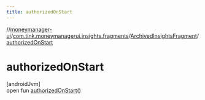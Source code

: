 ```yaml
---
title: authorizedOnStart
---
```

//[moneymanager-ui](../../../index.html)/[com.tink.moneymanagerui.insights.fragments](../index.html)/[ArchivedInsightsFragment](index.html)/[authorizedOnStart](authorized-on-start.html)



# authorizedOnStart



[androidJvm]\
open fun [authorizedOnStart](authorized-on-start.html)()




